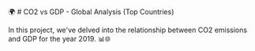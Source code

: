 🌍 # CO2 vs GDP - Global Analysis (Top Countries)

In this project, we've delved into the relationship between CO2 emissions and GDP for the year 2019. 📊🌐
